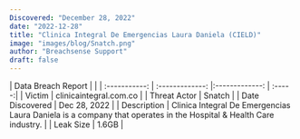 ```yaml
---
Discovered: "December 28, 2022"
date: "2022-12-28"
title: "Clinica Integral De Emergencias Laura Daniela (CIELD)"
image: "images/blog/Snatch.png"
author: "Breachsense Support"
draft: false
---
```


| Data Breach Report           |              | 
| :-----------: | :-------------:     |:-------------:    | :-----:|
| Victim      | clinicaintegral.com.co      | 
| Threat Actor      | Snatch      | 
| Date Discovered      | Dec 28, 2022      | 
| Description      | Clinica Integral De Emergencias Laura Daniela is a company that operates in the Hospital & Health Care industry.      | 
| Leak Size      | 1.6GB      | 

